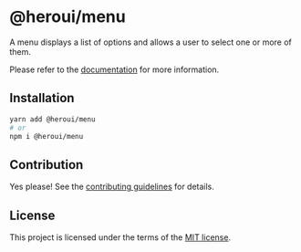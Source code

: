 # @heroui/menu

A menu displays a list of options and allows a user to select one or more of them.

Please refer to the [documentation](https://nextui.org/docs/components/menu) for more information.

## Installation

```sh
yarn add @heroui/menu
# or
npm i @heroui/menu
```

## Contribution

Yes please! See the
[contributing guidelines](https://github.com/nextui-org/nextui/blob/master/CONTRIBUTING.md)
for details.

## License

This project is licensed under the terms of the
[MIT license](https://github.com/nextui-org/nextui/blob/master/LICENSE).
